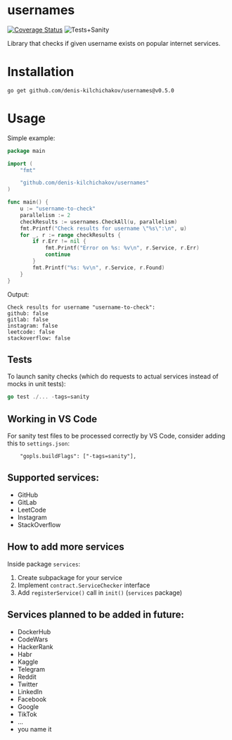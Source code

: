 # usernames

[![Coverage Status](https://coveralls.io/repos/github/denis-kilchichakov/usernames/badge.svg?branch=main)](https://coveralls.io/github/denis-kilchichakov/usernames?branch=main)
![Tests+Sanity](https://github.com/denis-kilchichakov/usernames/actions/workflows/goveralls.yml/badge.svg)

Library that checks if given username exists on popular internet services.

# Installation
```
go get github.com/denis-kilchichakov/usernames@v0.5.0
```

# Usage
Simple example:
```go
package main

import (
	"fmt"

	"github.com/denis-kilchichakov/usernames"
)

func main() {
	u := "username-to-check"
	parallelism := 2
	checkResults := usernames.CheckAll(u, parallelism)
	fmt.Printf("Check results for username \"%s\":\n", u)
	for _, r := range checkResults {
		if r.Err != nil {
			fmt.Printf("Error on %s: %v\n", r.Service, r.Err)
			continue
		}
		fmt.Printf("%s: %v\n", r.Service, r.Found)
	}
}
```
Output:
```
Check results for username "username-to-check":
github: false
gitlab: false
instagram: false
leetcode: false
stackoverflow: false
```

## Tests

To launch sanity checks (which do requests to actual services instead of mocks in unit tests):
```go
go test ./... -tags=sanity
```

## Working in VS Code

For sanity test files to be processed correctly by VS Code, consider adding this to `settings.json`:
```
    "gopls.buildFlags": ["-tags=sanity"],
```

## Supported services:
* GitHub
* GitLab
* LeetCode
* Instagram
* StackOverflow

## How to add more services
Inside package `services`:
1. Create subpackage for your service
1. Implement `contract.ServiceChecker` interface
1. Add `registerService()` call in `init()` (`services` package)

## Services planned to be added in future:
* DockerHub
* CodeWars
* HackerRank
* Habr
* Kaggle
* Telegram
* Reddit
* Twitter
* LinkedIn
* Facebook
* Google
* TikTok
* ...
* you name it
